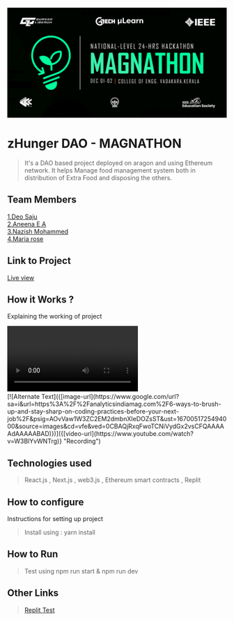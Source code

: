 ![image](./assets/banner.png)


# zHunger DAO - MAGNATHON
> It's a DAO based project deployed on aragon and using Ethereum network. It helps Manage food management system both in distribution of Extra Food and disposing the others.

## Team Members
[1.Deo Saju](https://github.com/deosaju)   
[2.Aneena E A](https://github.com/Aneenaanu321)   
[3.Nazish Mohammed](https://github.com/nazishmohammed)   
[4.Maria rose](https://github.com/23maria)   

## Link to Project
[Live view](https://app-zhunger-nextjs.vercel.app/)

## How it Works ?
Explaining the working of project  
<div>
  <video autoplay control> <source src=""></source></video>
</div>
[![Alternate Text]({[image-url](https://www.google.com/url?sa=i&url=https%3A%2F%2Fanalyticsindiamag.com%2F6-ways-to-brush-up-and-stay-sharp-on-coding-practices-before-your-next-job%2F&psig=AOvVaw1W3ZC2EM2dmbnXIeDOZsST&ust=1670051725494000&source=images&cd=vfe&ved=0CBAQjRxqFwoTCNiVydGx2vsCFQAAAAAdAAAAABAD)})]({[video-url](https://www.youtube.com/watch?v=W3BlYvWNTrg)} "Recording")

## Technologies used
> React.js , Next.js , web3.js , Ethereum smart contracts , Replit 

## How to configure
Instructions for setting up project
> Install using : yarn install

## How to Run
> Test using npm run start & npm run dev

## Other Links
> [Replit Test](https://appzhungernextjs.scrapyboy.repl.co/)
